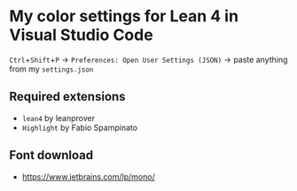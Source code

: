 # My color settings for Lean 4 in Visual Studio Code

`Ctrl`+`Shift`+`P` → `Preferences: Open User Settings (JSON)` → paste anything from my `settings.json`

## Required extensions
* `lean4` by leanprover
* `Highlight` by Fabio Spampinato

## Font download
* https://www.jetbrains.com/lp/mono/
